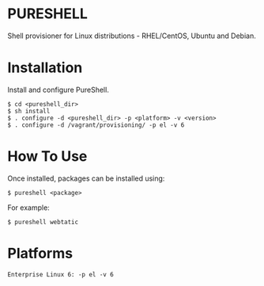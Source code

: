PURESHELL
=========

Shell provisioner for Linux distributions - RHEL/CentOS, Ubuntu and Debian.

# Installation

Install and configure PureShell.

    $ cd <pureshell_dir>
    $ sh install
    $ . configure -d <pureshell_dir> -p <platform> -v <version>
    $ . configure -d /vagrant/provisioning/ -p el -v 6

# How To Use

Once installed, packages can be installed using:

    $ pureshell <package>

For example:

    $ pureshell webtatic

# Platforms

    Enterprise Linux 6: -p el -v 6